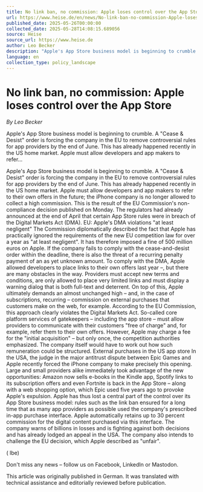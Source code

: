```yaml
---
title: No link ban, no commission: Apple loses control over the App Store
url: https://www.heise.de/en/news/No-link-ban-no-commission-Apple-loses-control-over-the-App-Store-10398701.html
published_date: 2025-05-26T00:00:00
collected_date: 2025-05-28T14:08:15.689056
source: Heise
source_url: https://www.heise.de
author: Leo Becker
description: "Apple's App Store business model is beginning to crumble. A \"Cease &amp; Desist\" order is forcing the company in the EU to remove controversial rules for app providers by the end of June. This has already happened recently in the US home market. Apple must allow developers and app makers to refer..."
language: en
collection_type: policy_landscape
---
```


# No link ban, no commission: Apple loses control over the App Store

*By Leo Becker*

Apple's App Store business model is beginning to crumble. A "Cease &amp; Desist" order is forcing the company in the EU to remove controversial rules for app providers by the end of June. This has already happened recently in the US home market. Apple must allow developers and app makers to refer...

Apple's App Store business model is beginning to crumble. A "Cease &amp; Desist" order is forcing the company in the EU to remove controversial rules for app providers by the end of June. This has already happened recently in the US home market. Apple must allow developers and app makers to refer to their own offers in the future; the iPhone company is no longer allowed to collect a high commission. This is the result of the EU Commission's non-compliance decision published on Monday. The regulators had already announced at the end of April that certain App Store rules were in breach of the Digital Markets Act (DMA). 
 EU: Apple's DMA violations "at least negligent" 
 The Commission diplomatically described the fact that Apple has practically ignored the requirements of the new EU competition law for over a year as "at least negligent". It has therefore imposed a fine of 500 million euros on Apple. If the company fails to comply with the cease-and-desist order within the deadline, there is also the threat of a recurring penalty payment of an as yet unknown amount. 
 To comply with the DMA, Apple allowed developers to place links to their own offers last year –, but there are many obstacles in the way. Providers must accept new terms and conditions, are only allowed to place very limited links and must display a warning dialog that is both full-text and deterrent. On top of this, Apple ultimately demands an almost unchanged high – and, in the case of subscriptions, recurring – commission on external purchases that customers make on the web, for example. According to the EU Commission, this approach clearly violates the Digital Markets Act. 
 So-called core platform services of gatekeepers – including the app store – must allow providers to communicate with their customers "free of charge" and, for example, refer them to their own offers. However, Apple may charge a fee for the "initial acquisition" – but only once, the competition authorities emphasized. The company itself would have to work out how such remuneration could be structured. 
 External purchases in the US app store 
 In the USA, the judge in the major antitrust dispute between Epic Games and Apple recently forced the iPhone company to make precisely this opening. Large and small providers alike immediately took advantage of the new opportunities: Amazon now sells e-books in the Kindle app, Spotify links to its subscription offers and even Fortnite is back in the App Store – along with a web shopping option, which Epic used five years ago to provoke Apple's expulsion. 
 Apple has thus lost a central part of the control over its App Store business model: rules such as the link ban ensured for a long time that as many app providers as possible used the company's prescribed in-app purchase interface. Apple automatically retains up to 30 percent commission for the digital content purchased via this interface. The company warns of billions in losses and is fighting against both decisions and has already lodged an appeal in the USA. The company also intends to challenge the EU decision, which Apple described as "unfair". 
 
 ( lbe)

Don't miss any news – follow us on
 Facebook,
 LinkedIn or
 Mastodon.

This article was originally published in
 German.
It was translated with technical assistance and editorially reviewed before publication.